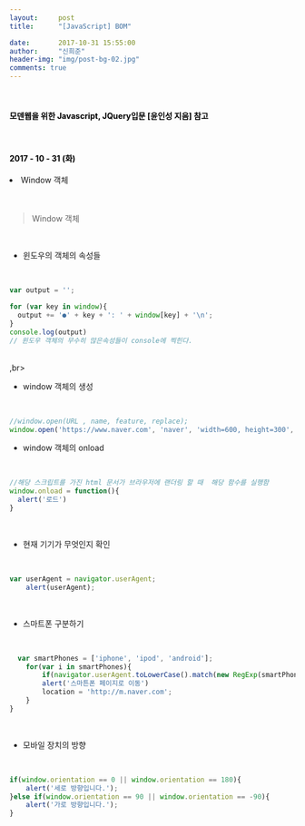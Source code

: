 ```yaml
---
layout:     post
title:      "[JavaScript] BOM"

date:       2017-10-31 15:55:00
author:     "신희준"
header-img: "img/post-bg-02.jpg"
comments: true
---
```


<head>
 <meta property="og:type" content="website">
 <meta property="og:title" content="JavaScript BOM (Browser Object Model)">
 <meta property="og:description" content="JavaScript BOM (Browser Object Model)">
 <meta property="og:url" content="http://shj7242.github.io/2017/10/31/JavaScript9/">

 <meta name="twitter:card" content="summary">
  <meta name="twitter:title" content="JavaScript BOM (Browser Object Model)">
  <meta name="twitter:description" content="JavaScript BOM (Browser Object Model)">
  <meta name="FACEBOOK:domain" content="http://shj7242.github.io/2017/10/31/JavaScript9/">
  <meta name="facebook:card" content="summary">
   <meta name="facebook:title" content="JavaScript BOM (Browser Object Model)">
   <meta name="facebook:description" content="JavaScript BOM (Browser Object Model)">
   <meta name="facebook:domain" content="http://shj7242.github.io/2017/10/31/JavaScript9/">


 </head>

<br>
<H4 style ="font-weight:bold; color:black;"> 모덴웹을 위한 Javascript, JQuery입문 [윤인성 지음] 참고</H4>
<br>
<H4 style ="font-weight:bold; color : black">2017 - 10 - 31 (화)</H4>
<li>Window 객체</li>
<br>
<br>


> Window 객체

<br>

* 윈도우의 객체의 속성들

<br>

~~~javascript
var output = '';

for (var key in window){
  output += '●' + key + ': ' + window[key] + '\n';
}
console.log(output)
// 윈도우 객체의 무수히 많은속성들이 console에 찍힌다.
~~~

<br>,br>

* window 객체의 생성

<br>

~~~javascript
//window.open(URL , name, feature, replace);
window.open('https://www.naver.com', 'naver', 'width=600, height=300', true)
~~~

* window 객체의 onload

<br>

~~~javascript
//해당 스크립트를 가진 html 문서가 브라우저에 랜더링 할 때  해당 함수를 실행함
window.onload = function(){
  alert('로드')
}
~~~

<br>

* 현재 기기가 무엇인지 확인

<br>

~~~javascript
var userAgent = navigator.userAgent;
    alert(userAgent);

~~~

<br>


* 스마트폰 구분하기

<br>

~~~javascript
  var smartPhones = ['iphone', 'ipod', 'android'];
    for(var i in smartPhones){
        if(navigator.userAgent.toLowerCase().match(new RegExp(smartPhones[i]))){
        alert('스마튼폰 페이지로 이동')
        location = 'http://m.naver.com';
    }
}
~~~

<br>

* 모바일 장치의 방향

<br>

~~~javascript
if(window.orientation == 0 || window.orientation == 180){
    alert('세로 방향입니다.');
}else if(window.orientation == 90 || window.orientation == -90){
    alert('가로 방향입니다.');
}
~~~
